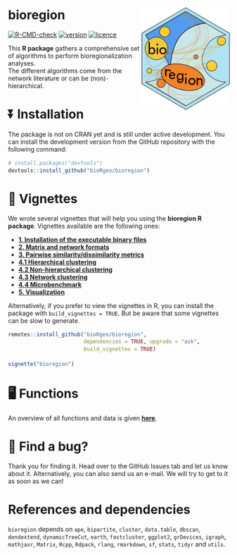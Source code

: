 
<!-- README.md is generated from README.Rmd. Please edit that file -->

# bioregion <img src="man/figures/logo.png" align="right" alt="" width="200" />

<!-- badges: start -->

[![R-CMD-check](https://github.com/bioRgeo/bioregion/actions/workflows/R-CMD-check.yaml/badge.svg)](https://github.com/bioRgeo/bioregion/actions/workflows/R-CMD-check.yaml)
[![version](https://img.shields.io/github/v/release/bioRgeo/bioregion?label=version&style=flat&logo=github)](https://github.com/bioRgeo/bioregion)
[![licence](https://img.shields.io/badge/Licence-GPL--3-blue.svg)](https://www.r-project.org/Licenses/GPL-3)
<!-- badges: end -->

This **R package** gathers a comprehensive set of algorithms to perform
bioregionalization analyses. <br> The different algorithms come from the
network literature or can be (non)-hierarchical.

# :arrow_double_down: Installation

The package is not on CRAN yet and is still under active development.
You can install the development version from the GitHub repository with
the following command:

``` r
# install.packages("devtools")
devtools::install_github("bioRgeo/bioregion")
```

# :scroll: Vignettes

We wrote several vignettes that will help you using the **bioregion R
package**. Vignettes available are the following ones: <br>

- **[1. Installation of the executable binary
  files](https://bioRgeo.github.io/bioregion/articles/a1_install_binary_files.html)**  
- **[2. Matrix and network
  formats](https://bioRgeo.github.io/bioregion/articles/a2_matrix_and_network_formats.html)**
- **[3. Pairwise similarity/dissimilarity
  metrics](https://bioRgeo.github.io/bioregion/articles/a3_pairwise_metrics.html)**
- **[4.1 Hierarchical
  clustering](https://bioRgeo.github.io/bioregion/articles/a4_1_hierarchical_clustering.html)**
- **[4.2 Non-hierarchical
  clustering](https://bioRgeo.github.io/bioregion/articles/a4_2_non_hierarchical_clustering.html)**
- **[4.3 Network
  clustering](https://bioRgeo.github.io/bioregion/articles/a4_3_network_clustering.html)**
- **[4.4
  Microbenchmark](https://bioRgeo.github.io/bioregion/articles/a4_4_microbenchmark.html)**
- **[5.
  Visualization](https://bioRgeo.github.io/bioregion/articles/a5_visualization.html)**

Alternatively, if you prefer to view the vignettes in R, you can install
the package with `build_vignettes = TRUE`. But be aware that some
vignettes can be slow to generate.

``` r
remotes::install_github("bioRgeo/bioregion",
                        dependencies = TRUE, upgrade = "ask", 
                        build_vignettes = TRUE)

vignette("bioregion")
```

# :desktop_computer: Functions

An overview of all functions and data is given
**[here](https://bioRgeo.github.io/bioregion/reference/index.html)**.

# :bug: Find a bug?

Thank you for finding it. Head over to the GitHub Issues tab and let us
know about it. Alternatively, you can also send us an e-mail. We will
try to get to it as soon as we can!

# References and dependencies

`bioregion` depends on `ape`, `bipartite`, `cluster`, `data.table`,
`dbscan`, `dendextend`, `dynamicTreeCut`, `earth`, `fastcluster`,
`ggplot2`, `grDevices`, `igraph`, `mathjaxr`, `Matrix`, `Rcpp`,
`Rdpack`, `rlang`, `rmarkdown`, `sf`, `stats`, `tidyr` and `utils`.
